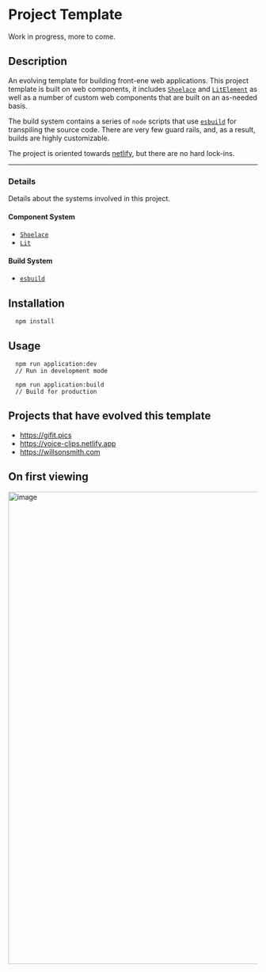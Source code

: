 # Project Template

Work in progress, more to come.

## Description

An evolving template for building front-ene web applications. This project template is built on web components, it includes [`Shoelace`](https://shoelace.style/) and [`LitElement`](https://lit.dev/) as well as a number of custom web components that are built on an as-needed basis.

The build system contains a series of `node` scripts that use [`esbuild`](https://esbuild.github.io/) for transpiling the source code. There are very few guard rails, and, as a result, builds are highly customizable.

The project is oriented towards [netlify](https://www.netlify.com), but there are no hard lock-ins.

---

### Details

Details about the systems involved in this project.

#### Component System

- [`Shoelace`](https://shoelace.style/)
- [`Lit`](https://lit.dev/)

#### Build System

- [`esbuild`](https://esbuild.github.io/)

## Installation

```
  npm install
```

## Usage

```
  npm run application:dev
  // Run in development mode

  npm run application:build
  // Build for production
```

## Projects that have evolved this template

- https://gifit.pics
- https://voice-clips.netlify.app
- https://willsonsmith.com

## On first viewing

<img width="954" alt="image" src="https://user-images.githubusercontent.com/1087756/167286192-9797a543-f01b-45e2-994f-1533d2feeccd.png">
